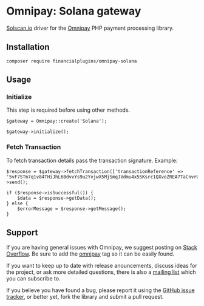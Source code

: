 # Omnipay: Solana gateway
[Solscan.io](https://public-api.solscan.io/docs/) driver for the [Omnipay](https://omnipay.thephpleague.com) PHP payment processing library.

## Installation
```
composer require financialplugins/omnipay-solana
```
## Usage
### Initialize
This step is required before using other methods.
```
$gateway = Omnipay::create('Solana');
   
$gateway->initialize();
```


### Fetch Transaction

To fetch transaction details pass the transaction signature. Example: 

```
$response = $gateway->fetchTransaction(['transactionReference' => '5vF7STm7q1v84THiJhL6BdvvYs9u2YvjwX5MjSmqJVdmu4x5SKsrc1QXveZREA7TaCnvrU96Ndc9Uxn3rVwwoemD'])->send();

if ($response->isSuccessful()) {
    $data = $response->getData();
} else {
    $errorMessage = $response->getMessage();
}
```

## Support
If you are having general issues with Omnipay, we suggest posting on [Stack Overflow](http://stackoverflow.com/). Be sure to add the [omnipay](omnipay) tag so it can be easily found.

If you want to keep up to date with release anouncements, discuss ideas for the project, or ask more detailed questions, there is also a [mailing list](https://groups.google.com/forum/#!forum/omnipay) which you can subscribe to.

If you believe you have found a bug, please report it using the [GitHub issue tracker](https://github.com/financialplugins/omnipay-solana/issues), or better yet, fork the library and submit a pull request.
